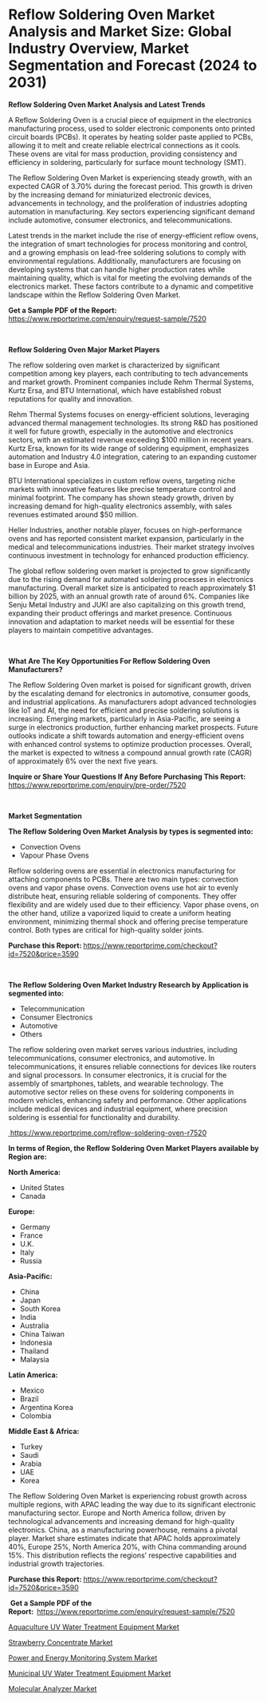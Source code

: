 <p><h1>Reflow Soldering Oven Market Analysis and Market Size: Global Industry Overview, Market Segmentation and Forecast (2024 to 2031)</h1></p><p><strong>Reflow Soldering Oven Market Analysis and Latest Trends</strong></p>
<p><p>A Reflow Soldering Oven is a crucial piece of equipment in the electronics manufacturing process, used to solder electronic components onto printed circuit boards (PCBs). It operates by heating solder paste applied to PCBs, allowing it to melt and create reliable electrical connections as it cools. These ovens are vital for mass production, providing consistency and efficiency in soldering, particularly for surface mount technology (SMT).</p><p>The Reflow Soldering Oven Market is experiencing steady growth, with an expected CAGR of 3.70% during the forecast period. This growth is driven by the increasing demand for miniaturized electronic devices, advancements in technology, and the proliferation of industries adopting automation in manufacturing. Key sectors experiencing significant demand include automotive, consumer electronics, and telecommunications.</p><p>Latest trends in the market include the rise of energy-efficient reflow ovens, the integration of smart technologies for process monitoring and control, and a growing emphasis on lead-free soldering solutions to comply with environmental regulations. Additionally, manufacturers are focusing on developing systems that can handle higher production rates while maintaining quality, which is vital for meeting the evolving demands of the electronics market. These factors contribute to a dynamic and competitive landscape within the Reflow Soldering Oven Market.</p></p>
<p><strong>Get a Sample PDF of the Report:&nbsp;</strong> <a href="https://www.reportprime.com/enquiry/request-sample/7520">https://www.reportprime.com/enquiry/request-sample/7520</a></p>
<p>&nbsp;</p>
<p><strong>Reflow Soldering Oven Major Market Players</strong></p>
<p><p>The reflow soldering oven market is characterized by significant competition among key players, each contributing to tech advancements and market growth. Prominent companies include Rehm Thermal Systems, Kurtz Ersa, and BTU International, which have established robust reputations for quality and innovation.</p><p>Rehm Thermal Systems focuses on energy-efficient solutions, leveraging advanced thermal management technologies. Its strong R&D has positioned it well for future growth, especially in the automotive and electronics sectors, with an estimated revenue exceeding $100 million in recent years. Kurtz Ersa, known for its wide range of soldering equipment, emphasizes automation and Industry 4.0 integration, catering to an expanding customer base in Europe and Asia.</p><p>BTU International specializes in custom reflow ovens, targeting niche markets with innovative features like precise temperature control and minimal footprint. The company has shown steady growth, driven by increasing demand for high-quality electronics assembly, with sales revenues estimated around $50 million.</p><p>Heller Industries, another notable player, focuses on high-performance ovens and has reported consistent market expansion, particularly in the medical and telecommunications industries. Their market strategy involves continuous investment in technology for enhanced production efficiency.</p><p>The global reflow soldering oven market is projected to grow significantly due to the rising demand for automated soldering processes in electronics manufacturing. Overall market size is anticipated to reach approximately $1 billion by 2025, with an annual growth rate of around 6%. Companies like Senju Metal Industry and JUKI are also capitalizing on this growth trend, expanding their product offerings and market presence. Continuous innovation and adaptation to market needs will be essential for these players to maintain competitive advantages.</p></p>
<p>&nbsp;</p>
<p><strong>What Are The Key Opportunities For Reflow Soldering Oven Manufacturers?</strong></p>
<p><p>The Reflow Soldering Oven market is poised for significant growth, driven by the escalating demand for electronics in automotive, consumer goods, and industrial applications. As manufacturers adopt advanced technologies like IoT and AI, the need for efficient and precise soldering solutions is increasing. Emerging markets, particularly in Asia-Pacific, are seeing a surge in electronics production, further enhancing market prospects. Future outlooks indicate a shift towards automation and energy-efficient ovens with enhanced control systems to optimize production processes. Overall, the market is expected to witness a compound annual growth rate (CAGR) of approximately 6% over the next five years.</p></p>
<p><strong>Inquire or Share Your Questions If Any Before Purchasing This Report:</strong> <a href="https://www.reportprime.com/enquiry/pre-order/7520">https://www.reportprime.com/enquiry/pre-order/7520</a></p>
<p>&nbsp;</p>
<p><strong>Market Segmentation</strong></p>
<p><strong>The Reflow Soldering Oven Market Analysis by types is segmented into:</strong></p>
<p><ul><li>Convection Ovens</li><li>Vapour Phase Ovens</li></ul></p>
<p><p>Reflow soldering ovens are essential in electronics manufacturing for attaching components to PCBs. There are two main types: convection ovens and vapor phase ovens. Convection ovens use hot air to evenly distribute heat, ensuring reliable soldering of components. They offer flexibility and are widely used due to their efficiency. Vapor phase ovens, on the other hand, utilize a vaporized liquid to create a uniform heating environment, minimizing thermal shock and offering precise temperature control. Both types are critical for high-quality solder joints.</p></p>
<p><strong>Purchase this Report:&nbsp;</strong><a href="https://www.reportprime.com/checkout?id=7520&price=3590">https://www.reportprime.com/checkout?id=7520&price=3590</a></p>
<p>&nbsp;</p>
<p><strong>The Reflow Soldering Oven Market Industry Research by Application is segmented into:</strong></p>
<p><ul><li>Telecommunication</li><li>Consumer Electronics</li><li>Automotive</li><li>Others</li></ul></p>
<p><p>The reflow soldering oven market serves various industries, including telecommunications, consumer electronics, and automotive. In telecommunications, it ensures reliable connections for devices like routers and signal processors. In consumer electronics, it is crucial for the assembly of smartphones, tablets, and wearable technology. The automotive sector relies on these ovens for soldering components in modern vehicles, enhancing safety and performance. Other applications include medical devices and industrial equipment, where precision soldering is essential for functionality and durability.</p></p>
<p><a href="https://www.reportprime.com/reflow-soldering-oven-r7520">&nbsp;https://www.reportprime.com/reflow-soldering-oven-r7520</a></p>
<p><strong>In terms of Region, the Reflow Soldering Oven Market Players available by Region are:</strong></p>
<p>
    <p> <strong> North America: </strong>
        <ul>
            <li>United States</li>
            <li>Canada</li>
        </ul>
        </p> 
    <p> <strong> Europe: </strong>
        <ul>
            <li>Germany</li>
            <li>France</li>
            <li>U.K.</li>
            <li>Italy</li>
            <li>Russia</li>
        </ul>
        </p> 
    <p> <strong> Asia-Pacific: </strong>
        <ul>
            <li>China</li>
            <li>Japan</li>
            <li>South Korea</li>
            <li>India</li>
            <li>Australia</li>
            <li>China Taiwan</li>
            <li>Indonesia</li>
            <li>Thailand</li>
            <li>Malaysia</li>
        </ul>
        </p> 
    <p> <strong> Latin America: </strong>
        <ul>
            <li>Mexico</li>
            <li>Brazil</li>
            <li>Argentina Korea</li>
            <li>Colombia</li>
        </ul>
        </p> 
    <p> <strong> Middle East & Africa: </strong>
        <ul>
            <li>Turkey</li>
            <li>Saudi</li>
            <li>Arabia</li>
            <li>UAE</li>
            <li>Korea</li>
        </ul>
    </p>
    </p>
<p><p>The Reflow Soldering Oven Market is experiencing robust growth across multiple regions, with APAC leading the way due to its significant electronic manufacturing sector. Europe and North America follow, driven by technological advancements and increasing demand for high-quality electronics. China, as a manufacturing powerhouse, remains a pivotal player. Market share estimates indicate that APAC holds approximately 40%, Europe 25%, North America 20%, with China commanding around 15%. This distribution reflects the regions’ respective capabilities and industrial growth trajectories.</p></p>
<p><strong>Purchase this Report: </strong><a href="https://www.reportprime.com/checkout?id=7520&price=3590">https://www.reportprime.com/checkout?id=7520&price=3590</a></p>
<p>&nbsp;<strong>Get a Sample PDF of the Report:&nbsp;&nbsp;</strong><a href="https://www.reportprime.com/enquiry/request-sample/7520">https://www.reportprime.com/enquiry/request-sample/7520</a></p>
<p><strong></strong></p>
<p><p><a href="https://issuu.com/reportprime-2/docs/aquaculture-uv-water-treatment-equi_52a1f4d5790ab6">Aquaculture UV Water Treatment Equipment Market</a></p><p><a href="https://www.linkedin.com/pulse/market-trends-global-strawberry-concentrate-forecast-analysis-usaee?trackingId=NFcg4nf%2BQ0aUCDcrri2eYA%3D%3D">Strawberry Concentrate Market</a></p><p><a href="https://medium.com/@sarabits4122023/strategic-market-insights-into-the-global-power-and-energy-monitoring-system-market-2024-2031-0912fecd491a">Power and Energy Monitoring System Market</a></p><p><a href="https://issuu.com/reportprime-2/docs/municipal-uv-water-treatment-equipm_860a87cc164e5b">Municipal UV Water Treatment Equipment Market</a></p><p><a href="https://github.com/marloy8/Market-Research-Report-List-6/blob/main/molecular-analyzer-market.md">Molecular Analyzer Market</a></p></p>